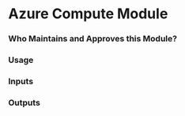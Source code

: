 <h1>Azure Compute Module</h1>

<h3>Who Maintains and Approves this Module? </h3>

<h3>Usage</h3> 


<h3>Inputs</h3>

<h3>Outputs</h3> 



